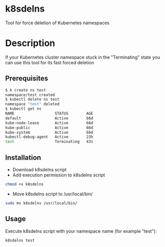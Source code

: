 # k8sdelns
Tool for force deletion of Kubernetes namespaces

# Description

If your Kubernetes cluster namespace stuck in the "Terminating" state you can use this tool for its fast forced deletion

## Prerequisites

```bash
$ k create ns test
namespace/test created
$ kubectl delete ns test
namespace "test" deleted
$ kubectl get ns
NAME                  STATUS        AGE
default               Active        66d
kube-node-lease       Active        66d
kube-public           Active        66d
kube-system           Active        66d
kubectl-debug-agent   Active        23h
test                  Terminating   43s
```

## Installation

- Download k8sdelns script
- Add execution permission to k8sdelns script
```bash
chmod +x k8sdelns
```
- Move k8sdelns script to /usr/local/bin/
```bash
sudo mv k8sdelns /usr/local/bin/
```

## Usage
Execute k8sdelns script with your namespace name (for example "test"):
```bash
k8sdelns test
```
